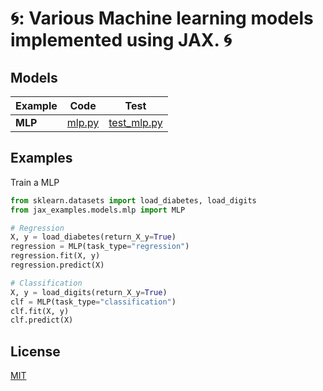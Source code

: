 # 🌀: Various Machine learning models implemented using JAX. 🌀

## Models 

| Example | Code| Test |
|--- | --- | --- |
|**MLP**| [mlp.py](src/jax_examples/models/mlp.py)|[test_mlp.py](tests/test_mlp.py)|

## Examples

Train a MLP
```python
from sklearn.datasets import load_diabetes, load_digits
from jax_examples.models.mlp import MLP

# Regression
X, y = load_diabetes(return_X_y=True)
regression = MLP(task_type="regression")
regression.fit(X, y)
regression.predict(X)

# Classification
X, y = load_digits(return_X_y=True)
clf = MLP(task_type="classification")
clf.fit(X, y)
clf.predict(X)

```

## License

[MIT](LICENSE.md)
